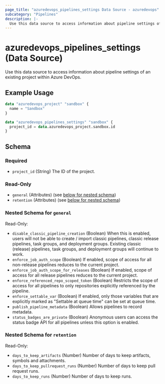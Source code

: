 ```yaml
---
page_title: "azuredevops_pipelines_settings Data Source - azuredevops"
subcategory: "Pipelines"
description: |-
  Use this data source to access information about pipeline settings of an existing project within Azure DevOps.
---
```


# azuredevops_pipelines_settings (Data Source)

Use this data source to access information about pipeline settings of an existing project within Azure DevOps.

## Example Usage

```terraform
data "azuredevops_project" "sandbox" {
  name = "Sandbox"
}

data "azuredevops_pipelines_settings" "sandbox" {
  project_id = data.azuredevops_project.sandbox.id
}
```

<!-- schema generated by tfplugindocs -->
## Schema

### Required

- `project_id` (String) The ID of the project.

### Read-Only

- `general` (Attributes) (see [below for nested schema](#nestedatt--general))
- `retention` (Attributes) (see [below for nested schema](#nestedatt--retention))

<a id="nestedatt--general"></a>
### Nested Schema for `general`

Read-Only:

- `disable_classic_pipeline_creation` (Boolean) When this is enabled, users will not be able to create / import classic pipelines, classic release pipelines, task groups, and deployment groups. Existing classic (release) pipelines, task groups, and deployment groups will continue to work.
- `enforce_job_auth_scope` (Boolean) If enabled, scope of access for all non-release pipelines reduces to the current project.
- `enforce_job_auth_scope_for_releases` (Boolean) If enabled, scope of access for all release pipelines reduces to the current project.
- `enforce_referenced_repo_scoped_token` (Boolean) Restricts the scope of access for all pipelines to only repositories explicitly referenced by the pipeline.
- `enforce_settable_var` (Boolean) If enabled, only those variables that are explicitly marked as "Settable at queue time" can be set at queue time.
- `publish_pipeline_metadata` (Boolean) Allows pipelines to record metadata.
- `status_badges_are_private` (Boolean) Anonymous users can access the status badge API for all pipelines unless this option is enabled.


<a id="nestedatt--retention"></a>
### Nested Schema for `retention`

Read-Only:

- `days_to_keep_artifacts` (Number) Number of days to keep artifacts, symbols and attachments.
- `days_to_keep_pullrequest_runs` (Number) Number of days to keep pull request runs.
- `days_to_keep_runs` (Number) Number of days to keep runs.
